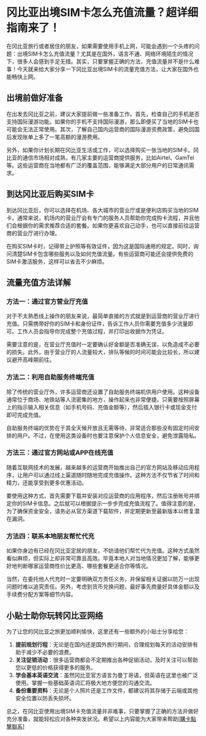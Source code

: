 # 冈比亚出境SIM卡怎么充值流量？超详细指南来了！

在冈比亚旅行或者居住的朋友，如果需要使用手机上网，可能会遇到一个头疼的问题：出境SIM卡怎么充值流量？尤其是在国外，语言不通、网络环境陌生的情况下，很多人会感到手足无措。其实，只要掌握正确的方法，充值流量并不是什么难事！今天就来给大家分享一下冈比亚出境SIM卡的流量充值方法，让大家在国外也能畅快上网。

## 出境前做好准备

在出发去冈比亚之前，建议大家提前做一些准备工作。首先，检查自己的手机是否支持国际漫游功能。如果你的手机不支持国际漫游，那么即便买了当地的SIM卡也可能会无法正常使用。其次，了解自己国内运营商的国际漫游资费政策，避免回国后发现账单上多了一笔高额的漫游费用。

另外，如果你计划长期在冈比亚生活或工作，可以选择购买一张当地的SIM卡。冈比亚的通信市场相对成熟，有几家主要的运营商提供服务，比如Airtel、GamTel等。这些运营商在当地都有广泛的覆盖范围，能够满足大部分用户的日常通讯需求。

## 到达冈比亚后购买SIM卡

到达冈比亚后，你可以选择在机场、各大城市的营业厅或是便利店购买当地的SIM卡。通常来说，机场内的营业厅会有专门的服务人员帮助你完成购卡流程，并且他们会根据你的需求推荐合适的套餐。如果你更喜欢自己动手，也可以直接前往运营商的营业厅进行办理。

在购买SIM卡时，记得带上护照等有效证件，因为这是国际通用的规定。同时，询问清楚SIM卡包含哪些服务以及如何充值流量。有些运营商可能还会提供免费的SIM卡激活服务，这样可以省去不少麻烦。

## 流量充值方法详解

### 方法一：通过官方营业厅充值

对于不太熟悉线上操作的朋友来说，最简单直接的方式就是到运营商的营业厅进行充值。只需携带好你的SIM卡和身份证件，告诉工作人员你需要充值多少流量即可。工作人员会指导你完成整个充值过程，并打印出收据作为凭证。

需要注意的是，在营业厅充值时一定要确认好金额是否准确无误，以免造成不必要的损失。此外，由于营业厅的人流量较大，排队等候的时间可能会比较长，所以建议避开高峰期前往。

### 方法二：利用自助服务终端充值

除了传统的营业厅外，许多运营商还设置了自助服务终端机供用户使用。这种设备通常位于商场、地铁站等人流密集的地方，操作起来也非常便捷。只需要按照屏幕上的指示输入相关信息（如手机号码、充值金额等），然后插入银行卡或现金支付即可完成充值。

自助服务终端的优势在于其全天候开放且无需等待，非常适合那些没有固定时间安排的用户。不过，在使用这类设备时也要注意保护个人信息安全，避免泄露隐私。

### 方法三：通过官方网站或APP在线充值

随着互联网技术的发展，越来越多的运营商开始推出自己的官方网站及移动应用程序，让用户可以通过线上渠道随时随地完成充值操作。这种方法不仅节省了时间和精力，还能享受到更多优惠活动。

要使用这种方式，首先需要下载并安装对应运营商的应用程序，然后注册账号并绑定你的SIM卡信息。之后就可以根据提示一步步完成充值流程了。值得注意的是，为了确保资金安全，请务必从官方渠道下载软件，并定期更新至最新版本以修复潜在漏洞。

### 方法四：联系本地朋友帮忙代充

如果你身边有已经在冈比亚定居的朋友，不妨请他们帮忙代为充值。这种方式虽然看似麻烦，但实际上却非常可靠且高效。毕竟本地人对当地情况更加了解，能够更好地判断哪家运营商性价比更高、哪些套餐更适合你等情况。

当然，在委托他人代充时一定要明确双方责任义务，并保留相关证据以防万一出现问题时难以追究责任。另外，考虑到货币兑换问题，最好事先商量好具体金额以及手续费分配方案等细节内容。

## 小贴士助你玩转冈比亚网络

为了让您的冈比亚之旅更加顺利愉快，这里还有一些额外的小贴士分享给您：

1. **提前规划行程**：无论是在国内还是国外旅行期间，合理规划每天的活动安排有助于减少不必要的浪费。
2. **关注促销活动**：很多运营商都会不定期推出各种促销活动，及时关注可以帮助您以更低的价格获得更多的服务。
3. **学会基本英语交流**：虽然冈比亚官方语言为曼丁哥语，但英语在这里也被广泛使用。掌握一些基础英语词汇将极大地方便您的沟通交流。
4. **备份重要资料**：无论是个人照片还是工作文件，都建议将其存储于云端或其他安全位置以防丢失损坏。

总之，在冈比亚使用出境SIM卡充值流量并非难事，只要掌握了正确的方法并做好充分准备，就能轻松应对各种突发状况。希望以上内容能为大家带来帮助[[購卡點擊聯系](https://t.me/s/esim1088)]
